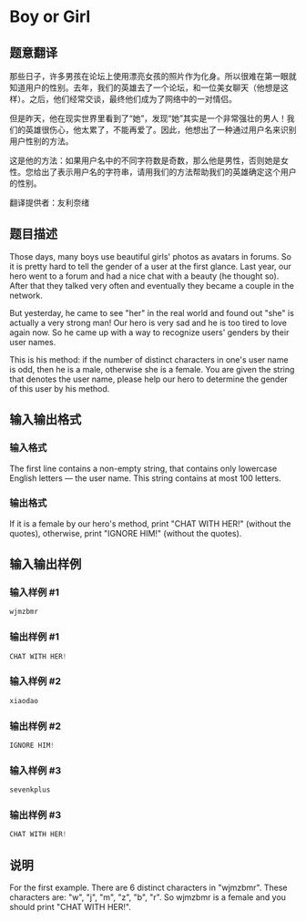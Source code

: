 # Boy or Girl

## 题意翻译

那些日子，许多男孩在论坛上使用漂亮女孩的照片作为化身。所以很难在第一眼就知道用户的性别。去年，我们的英雄去了一个论坛，和一位美女聊天（他想是这样）。之后，他们经常交谈，最终他们成为了网络中的一对情侣。

但是昨天，他在现实世界里看到了“她”，发现“她”其实是一个非常强壮的男人！我们的英雄很伤心，他太累了，不能再爱了。因此，他想出了一种通过用户名来识别用户性别的方法。

这是他的方法：如果用户名中的不同字符数是奇数，那么他是男性，否则她是女性。您给出了表示用户名的字符串，请用我们的方法帮助我们的英雄确定这个用户的性别。

翻译提供者：友利奈绪

## 题目描述

Those days, many boys use beautiful girls' photos as avatars in forums. So it is pretty hard to tell the gender of a user at the first glance. Last year, our hero went to a forum and had a nice chat with a beauty (he thought so). After that they talked very often and eventually they became a couple in the network.

But yesterday, he came to see "her" in the real world and found out "she" is actually a very strong man! Our hero is very sad and he is too tired to love again now. So he came up with a way to recognize users' genders by their user names.

This is his method: if the number of distinct characters in one's user name is odd, then he is a male, otherwise she is a female. You are given the string that denotes the user name, please help our hero to determine the gender of this user by his method.

## 输入输出格式

### 输入格式

The first line contains a non-empty string, that contains only lowercase English letters — the user name. This string contains at most 100 letters.

### 输出格式

If it is a female by our hero's method, print "CHAT WITH HER!" (without the quotes), otherwise, print "IGNORE HIM!" (without the quotes).

## 输入输出样例

### 输入样例 #1

```cpp
wjmzbmr

```
### 输出样例 #1

```cpp
CHAT WITH HER!

```
### 输入样例 #2

```cpp
xiaodao

```
### 输出样例 #2

```cpp
IGNORE HIM!

```
### 输入样例 #3

```cpp
sevenkplus

```
### 输出样例 #3

```cpp
CHAT WITH HER!

```
## 说明

For the first example. There are 6 distinct characters in "wjmzbmr". These characters are: "w", "j", "m", "z", "b", "r". So wjmzbmr is a female and you should print "CHAT WITH HER!".

